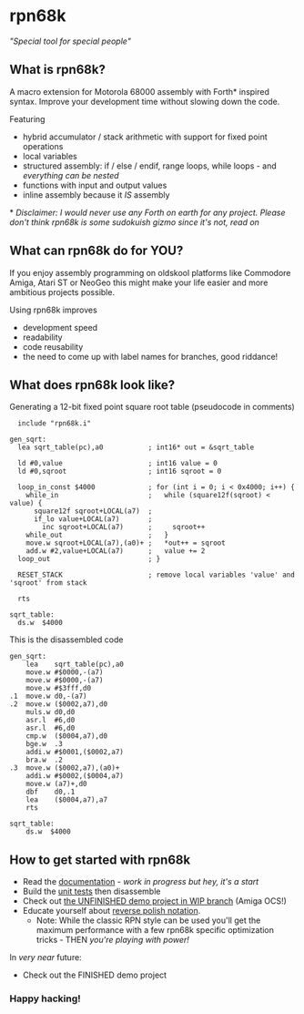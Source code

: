 # rpn68k 

_"Special tool for special people"_


## What is rpn68k?

A macro extension for Motorola 68000 assembly with Forth\* inspired syntax. Improve your development time without slowing down the code. 

Featuring
- hybrid accumulator / stack arithmetic with support for fixed point operations
- local variables
- structured assembly: if / else / endif, range loops, while loops - and _everything can be nested_
- functions with input and output values
- inline assembly because it _IS_ assembly

\* _Disclaimer: I would never use any Forth on earth for any project. Please don't think rpn68k is some sudokuish gizmo since it's not, read on_

## What can rpn68k do for YOU?

If you enjoy assembly programming on oldskool platforms like Commodore Amiga, Atari ST or NeoGeo this might make your life easier and more ambitious projects possible.

Using rpn68k improves
- development speed
- readability
- code reusability
- the need to come up with label names for branches, good riddance!


## What does rpn68k look like?

Generating a 12-bit fixed point square root table (pseudocode in comments)
```
  include "rpn68k.i"

gen_sqrt:
  lea sqrt_table(pc),a0           ; int16* out = &sqrt_table

  ld #0,value                     ; int16 value = 0
  ld #0,sqroot                    ; int16 sqroot = 0

  loop_in_const $4000             ; for (int i = 0; i < 0x4000; i++) {
    while_in                      ;   while (square12f(sqroot) < value) {
      square12f sqroot+LOCAL(a7)  ;
      if_lo value+LOCAL(a7)       ;
        inc sqroot+LOCAL(a7)      ;     sqroot++
    while_out                     ;   }
    move.w sqroot+LOCAL(a7),(a0)+ ;   *out++ = sqroot
    add.w #2,value+LOCAL(a7)      ;   value += 2
  loop_out                        ; }

  RESET_STACK                     ; remove local variables 'value' and 'sqroot' from stack

  rts

sqrt_table:
  ds.w	$4000
```

This is the disassembled code
```
gen_sqrt:
    lea    sqrt_table(pc),a0
    move.w #$0000,-(a7)
    move.w #$0000,-(a7)
    move.w #$3fff,d0
.1  move.w d0,-(a7)
.2  move.w ($0002,a7),d0
    muls.w d0,d0
    asr.l  #6,d0
    asr.l  #6,d0
    cmp.w  ($0004,a7),d0
    bge.w  .3
    addi.w #$0001,($0002,a7)
    bra.w  .2
.3  move.w ($0002,a7),(a0)+
    addi.w #$0002,($0004,a7)
    move.w (a7)+,d0
    dbf    d0,.1
    lea    ($0004,a7),a7
    rts

sqrt_table:
    ds.w  $4000
```


## How to get started with rpn68k

- Read the [documentation](https://github.com/el-visio/rpn68k/wiki) - _work in progress but hey, it's a start_
- Build the [unit tests](https://github.com/el-visio/rpn68k/blob/master/unit_test.s?ts=2) then disassemble
- Check out [the UNFINISHED demo project in WIP branch](https://github.com/el-visio/rpn68k/blob/wip-donut-demo/donut_demo.s?ts=2) (Amiga OCS!)
- Educate yourself about [reverse polish notation](https://en.wikipedia.org/wiki/Reverse_Polish_notation). 
  - Note: While the classic RPN style can be used you'll get the maximum performance with a few rpn68k specific optimization tricks - THEN _you're playing with power!_ 

In _very near_ future: 
- Check out the FINISHED demo project


### Happy hacking!
